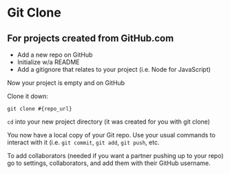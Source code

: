 # Git Clone
## For projects created from GitHub.com

* Add a new repo on GitHub
* Initialize w/a README
* Add a gitignore that relates to your project (i.e. Node for JavaScript)

Now your project is empty and on GitHub

Clone it down:

`git clone #{repo_url}`

`cd` into your new project directory (it was created for you with git clone)

You now have a local copy of your Git repo. Use your usual commands to interact with it (i.e. `git commit`, `git add`, `git push`, etc.

To add collaborators (needed if you want a partner pushing up to your repo) go to settings, collaborators, and add them with their GitHub username.
